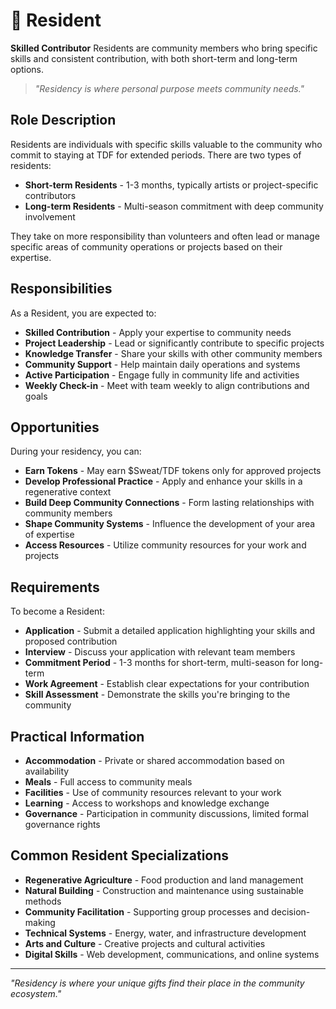 # 🏡 Resident

**Skilled Contributor** Residents are community members who bring specific skills and consistent contribution, with both short-term and long-term options.

> *"Residency is where personal purpose meets community needs."*

## Role Description

Residents are individuals with specific skills valuable to the community who commit to staying at TDF for extended periods. There are two types of residents:

- **Short-term Residents** - 1-3 months, typically artists or project-specific contributors
- **Long-term Residents** - Multi-season commitment with deep community involvement

They take on more responsibility than volunteers and often lead or manage specific areas of community operations or projects based on their expertise.

## Responsibilities

As a Resident, you are expected to:

- **Skilled Contribution** - Apply your expertise to community needs
- **Project Leadership** - Lead or significantly contribute to specific projects
- **Knowledge Transfer** - Share your skills with other community members
- **Community Support** - Help maintain daily operations and systems
- **Active Participation** - Engage fully in community life and activities
- **Weekly Check-in** - Meet with team weekly to align contributions and goals

## Opportunities

During your residency, you can:

- **Earn Tokens** - May earn $Sweat/TDF tokens only for approved projects
- **Develop Professional Practice** - Apply and enhance your skills in a regenerative context
- **Build Deep Community Connections** - Form lasting relationships with community members
- **Shape Community Systems** - Influence the development of your area of expertise
- **Access Resources** - Utilize community resources for your work and projects

## Requirements

To become a Resident:

- **Application** - Submit a detailed application highlighting your skills and proposed contribution
- **Interview** - Discuss your application with relevant team members
- **Commitment Period** - 1-3 months for short-term, multi-season for long-term
- **Work Agreement** - Establish clear expectations for your contribution
- **Skill Assessment** - Demonstrate the skills you're bringing to the community

## Practical Information

- **Accommodation** - Private or shared accommodation based on availability
- **Meals** - Full access to community meals
- **Facilities** - Use of community resources relevant to your work
- **Learning** - Access to workshops and knowledge exchange
- **Governance** - Participation in community discussions, limited formal governance rights

## Common Resident Specializations

- **Regenerative Agriculture** - Food production and land management
- **Natural Building** - Construction and maintenance using sustainable methods
- **Community Facilitation** - Supporting group processes and decision-making
- **Technical Systems** - Energy, water, and infrastructure development
- **Arts and Culture** - Creative projects and cultural activities
- **Digital Skills** - Web development, communications, and online systems

---

*"Residency is where your unique gifts find their place in the community ecosystem."*
